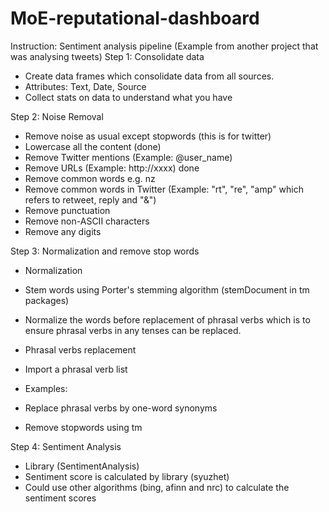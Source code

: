 # MoE-reputational-dashboard
Instruction:
Sentiment analysis pipeline (Example from another project that was analysing tweets)
Step 1: Consolidate data
- Create data frames which consolidate data from all sources. 
- Attributes: Text, Date, Source
- Collect stats on data to understand what you have
 
Step 2: Noise Removal
- Remove noise as usual except stopwords (this is for twitter)
- Lowercase all the content (done)
- Remove Twitter mentions (Example: @user_name)
- Remove URLs (Example: http://xxxx)  done
- Remove common words e.g. nz
- Remove common words in Twitter (Example: "rt", "re", "amp" which refers to retweet, reply and "&")
- Remove punctuation
- Remove non-ASCII characters
- Remove any digits 
 
Step 3: Normalization and remove stop words
- Normalization
- Stem words using Porter's stemming algorithm (stemDocument in tm packages) 
- Normalize the words before replacement of phrasal verbs which is to ensure phrasal verbs in any tenses can be replaced.
 
- Phrasal verbs replacement
- Import a phrasal verb list 
- Examples:
- Replace phrasal verbs by one-word synonyms 
- Remove stopwords using tm
 
Step 4: Sentiment Analysis
- Library (SentimentAnalysis) 
- Sentiment score is calculated by library (syuzhet)
- Could use other algorithms (bing, afinn and nrc) to calculate the sentiment scores
